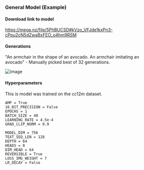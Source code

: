 ### General Model (Example)

#### Download link to model

https://mega.nz/file/5PhBUCSD#kVzo_VFJde1kxPn3-cPpu2cN5dZwaBxFEO_o4hm9RSM

#### Generations

"An armchair in the shape of an avocado. An armchair imitating an avocado" - Manually picked best of 32 generations.

![image](https://github.com/robvanvolt/DALLE-models/blob/0507632824d38417ff0c40bbb5c37a4858c56afe/models/taming_transformer/16L_64HD_16H_756I_128T_cc12m_1E/generations/avocado_armchair.jpg)

#### Hyperparameters

This is model was trained on the cc12m dataset.

```
AMP = True
16_BIT_PRECISION = False
EPOCHS = 1
BATCH_SIZE = 40
LEARNING_RATE = 4.5e-4
GRAD_CLIP_NORM = 0.9

MODEL_DIM = 756
TEXT_SEQ_LEN = 128
DEPTH = 64
HEADS = 8
DIM_HEAD = 64
REVERSIBLE = True
LOSS_IMG_WEIGHT = 7
LR_DECAY = False
```
